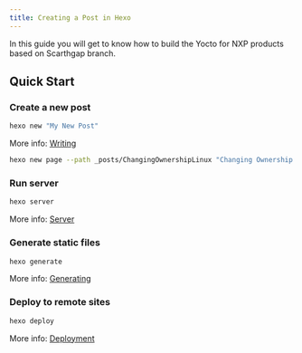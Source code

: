 ```yaml
---
title: Creating a Post in Hexo
---
```

In this guide you will get to know how to build the Yocto for NXP products based on Scarthgap branch.

## Quick Start

### Create a new post

``` bash
hexo new "My New Post"
```

More info: [Writing](https://hexo.io/docs/writing.html)

```bash
hexo new page --path _posts/ChangingOwnershipLinux "Changing Ownership in Linux"
```

### Run server

``` bash
hexo server
```

More info: [Server](https://hexo.io/docs/server.html)


### Generate static files

``` bash
hexo generate
```

More info: [Generating](https://hexo.io/docs/generating.html)

### Deploy to remote sites

``` bash
hexo deploy
```

More info: [Deployment](https://hexo.io/docs/one-command-deployment.html)
